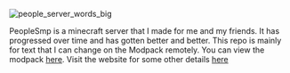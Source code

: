 ![[people_server_words_big](https://user-images.githubusercontent.com/78714349/217193652-60f67cf4-baec-4aa6-a234-84601104ad6b.png)](www.peoplesmp.ga)

PeopleSmp is a minecraft server that I made for me and my friends. It has progressed over time and has gotten better and better. This repo is mainly for text that I can change on the Modpack remotely. You can view the modpack [here](https://curseforge.com/minecraft/modpacks/peoplesmp). Visit the website for some other details [here](www.peoplesmp.ga)

